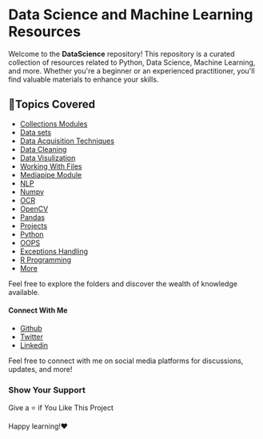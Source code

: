 # Data Science and Machine Learning Resources

Welcome to the **DataScience** repository! This repository is a curated collection of resources related to Python, Data Science, Machine Learning, and more. Whether you're a beginner or an experienced practitioner, you'll find valuable materials to enhance your skills.

## 📝Topics Covered 
* [Collections Modules](/Collections/)
* [Data sets](/Data/)
* [Data Acquisition Techniques ](/Data%20acquisition/)
* [Data Cleaning](/Data%20Cleaning/)
* [Data Visulization](/Data%20Visulization/)
* [Working With Files](/Files/)
* [Mediapipe Module](/Mediapipe/)
* [NLP](/NLP/)
* [Numpy](/Numpy/)
* [OCR](/OCR/)
* [OpenCV](/opencv/)
* [Pandas](/Pandas/)
* [Projects](/Projects/)
* [Python](/Python/)
* [OOPS](/Python/OOPS/)
* [Exceptions Handling](/Python/Exceptions%20Handling/)
* [R Programming](/R/)
* [More](/Other%20Notebooks/)

Feel free to explore the folders and discover the wealth of knowledge available.

#### Connect With Me
* [Github](https://github.com/rishabhrathore055)
* [Twitter](https://twitter.com/rishabh_055)
* [Linkedin](https://www.linkedin.com/in/rishabhrathore)

Feel free to connect with me on social media platforms for discussions, updates, and more!


### Show Your Support
Give a ⭐ if You Like This Project

Happy learning!❤️
